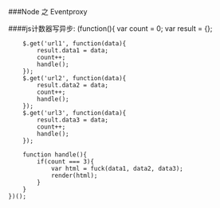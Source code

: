 ###Node 之 Eventproxy

####js计数器写异步:
	(function(){
		var count = 0;
		var result = {};
		
		$.get('url1', function(data){
			result.data1 = data;
			count++;
			handle();
		});
		$.get('url2', function(data){
			result.data2 = data;
			count++;
			handle();
		});
		$.get('url3', function(data){
			result.data3 = data;
			count++;
			handle();
		});

		function handle(){
			if(count === 3){
				var html = fuck(data1, data2, data3);
				render(html);
			}
		}
	})();